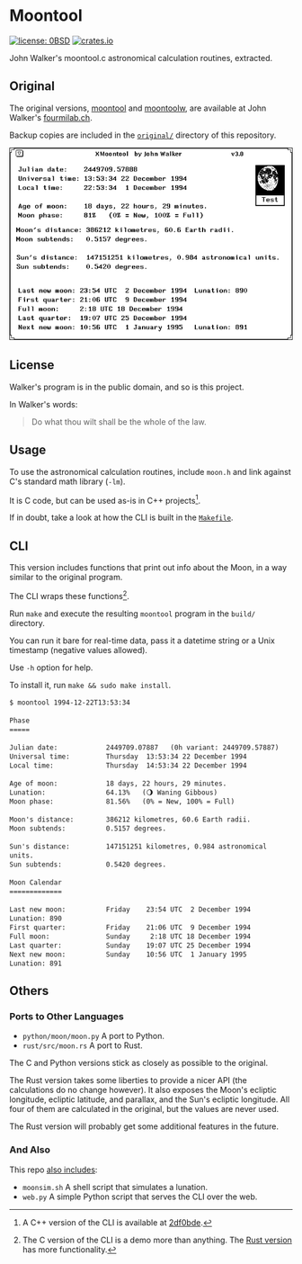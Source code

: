 # Moontool

[![license: 0BSD](https://img.shields.io/badge/license-0BSD-blue)](https://opensource.org/license/0BSD)
[![crates.io](https://img.shields.io/crates/d/moontool?logo=rust&logoColor=white&color=orange)](https://crates.io/crates/moontool)

John Walker's moontool.c astronomical calculation routines, extracted.

## Original

The original versions, [moontool](https://www.fourmilab.ch/moontool/)
and [moontoolw](https://www.fourmilab.ch/moontoolw/), are available at
John Walker's [fourmilab.ch](https://www.fourmilab.ch/).

Backup copies are included in the [`original/`](./original/) directory
of this repository.

<p align="center">
  <img src="original/moontool/moontool.gif" alt="John Walker's Moontool">
</p>

## License

Walker's program is in the public domain, and so is this project.

In Walker's words:

> Do what thou wilt shall be the whole of the law.

## Usage

To use the astronomical calculation routines, include `moon.h` and link
against C's standard math library (`-lm`).

It is C code, but can be used as-is in C++ projects[^cpp].

If in doubt, take a look at how the CLI is built in the
[`Makefile`](./Makefile).

[^cpp]:
    A C++ version of the CLI is available at
    [2df0bde](https://github.com/qrichert/moontool/blob/2df0bdef6d898bff955ea360075c20900af4c025/main.cpp).

## CLI

This version includes functions that print out info about the Moon, in a
way similar to the original program.

The CLI wraps these functions[^cli].

[^cli]:
    The C version of the CLI is a demo more than anything. The
    [Rust version](#ports-to-other-languages) has more functionality.

Run `make` and execute the resulting `moontool` program in the `build/`
directory.

You can run it bare for real-time data, pass it a datetime string or a
Unix timestamp (negative values allowed).

Use `-h` option for help.

To install it, run `make && sudo make install`.

```
$ moontool 1994-12-22T13:53:34

Phase
=====

Julian date:            2449709.07887   (0h variant: 2449709.57887)
Universal time:         Thursday  13:53:34 22 December 1994
Local time:             Thursday  14:53:34 22 December 1994

Age of moon:            18 days, 22 hours, 29 minutes.
Lunation:               64.13%   (🌖 Waning Gibbous)
Moon phase:             81.56%   (0% = New, 100% = Full)

Moon's distance:        386212 kilometres, 60.6 Earth radii.
Moon subtends:          0.5157 degrees.

Sun's distance:         147151251 kilometres, 0.984 astronomical units.
Sun subtends:           0.5420 degrees.

Moon Calendar
=============

Last new moon:          Friday    23:54 UTC  2 December 1994    Lunation: 890
First quarter:          Friday    21:06 UTC  9 December 1994
Full moon:              Sunday     2:18 UTC 18 December 1994
Last quarter:           Sunday    19:07 UTC 25 December 1994
Next new moon:          Sunday    10:56 UTC  1 January 1995     Lunation: 891
```

## Others

### Ports to Other Languages

- `python/moon/moon.py` A port to Python.
- `rust/src/moon.rs` A port to Rust.

The C and Python versions stick as closely as possible to the original.

The Rust version takes some liberties to provide a nicer API (the
calculations do no change however). It also exposes the Moon's ecliptic
longitude, ecliptic latitude, and parallax, and the Sun's ecliptic
longitude. All four of them are calculated in the original, but the
values are never used.

The Rust version will probably get some additional features in the
future.

### And Also

This repo [also includes](./others):

- `moonsim.sh` A shell script that simulates a lunation.
- `web.py` A simple Python script that serves the CLI over the web.
